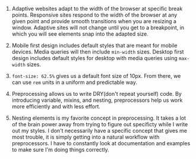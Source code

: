 1. Adaptive websites adapt to the width of the browser at specific break points. Responsive sites respond to the width of the browser at any given point and provide smooth transitions when you are resizing a window. Adaptive sites will not change until you get to a breakpoint, in which you will see elements snap into the adapted size.

2. Mobile first design includes default styles that are meant for mobile devices. Media queries will then include `min-width` sizes. Desktop first design includes default styles for desktop with media queries using `max-width` sizes.

3. `font-size: 62.5%` gives us a default font size of 10px. From there, we can use `rem` units in a uniform and predictable way.

4. Preprocessing allows us to write DRY(don't repeat yourself) code. By introducing variable, mixins, and nesting, preprocessors help us work more efficiently and with less effort. 

5. Nesting elements is my favorite concept in preprocessing. It takes a lot of the brain power away from trying to figure out specificty while I write out my styles.  I don't necessarily have a specific concept that gives me most trouble, it is simply getting into a natural workflow with preprocessors. I have to constantly look at documentation and examples to make sure I'm doing things correctly. 

